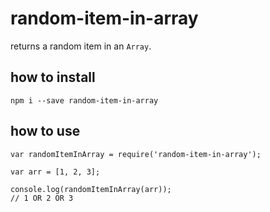 # random-item-in-array

returns a random item in an `Array`.

## how to install

`npm i --save random-item-in-array`

## how to use 

```
var randomItemInArray = require('random-item-in-array');

var arr = [1, 2, 3];

console.log(randomItemInArray(arr));
// 1 OR 2 OR 3
```
